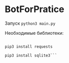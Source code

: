 # BotForPratice

Запуск `python3 main.py`

Необходимые библиотеки:

```pip3 install Pillow

pip3 install requests

pip3 install sqlite3```
